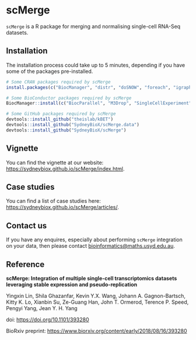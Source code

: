 # scMerge

`scMerge` is a R package for merging and normalising single-cell RNA-Seq datasets.


## Installation 

The installation process could take up to 5 minutes, depending if you have some of the packages pre-installed. 

``` r
# Some CRAN packages required by scMerge
install.packages(c("BiocManager", "distr", "doSNOW", "foreach", "igraph", "irlba", "pdist", "proxy",  "Rcpp", "RcppEigen", "rsvd", "ruv"))

# Some BioConductor packages required by scMerge
BiocManager::install(c("BiocParallel", "M3Drop", "SingleCellExperiment"))

# Some GitHub packages required by scMerge
devtools::install_github("theislab/kBET")
devtools::install_github("SydneyBioX/scMerge.data")
devtools::install_github("SydneyBioX/scMerge")
```

## Vignette

You can find the vignette at our website: https://sydneybiox.github.io/scMerge/index.html. 


## Case studies

You can find a list of case studies here: https://sydneybiox.github.io/scMerge/articles/.


## Contact us

If you have any enquires, especially about performing `scMerge` integration on your data, then please contact bioinformatics@maths.usyd.edu.au. 

## Reference

**scMerge: Integration of multiple single-cell transcriptomics datasets leveraging stable expression and pseudo-replication**

Yingxin Lin, Shila Ghazanfar, Kevin Y.X. Wang, Johann A. Gagnon-Bartsch, Kitty K. Lo, Xianbin Su, Ze-Guang Han, John T. Ormerod, Terence P. Speed, Pengyi Yang, Jean Y. H. Yang

doi: https://doi.org/10.1101/393280

BioRxiv preprint: https://www.biorxiv.org/content/early/2018/08/16/393280
